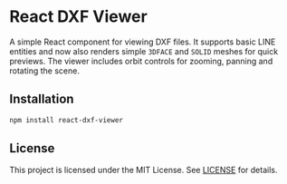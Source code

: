 # React DXF Viewer

A simple React component for viewing DXF files.
It supports basic LINE entities and now also renders simple
`3DFACE` and `SOLID` meshes for quick previews. The viewer
includes orbit controls for zooming, panning and rotating the
scene.

## Installation

```bash
npm install react-dxf-viewer
```

## License

This project is licensed under the MIT License. See [LICENSE](LICENSE) for details.
